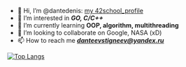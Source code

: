 - 👋 Hi, I’m @dantedenis: [my 42school_profile](https://profile.intra.42.fr/users/bstrong)
- 👀 I’m interested in ***GO, C/C++***
- 🌱 I’m currently learning **OOP, algorithm, multithreading**
- 💞️ I’m looking to collaborate on Google, NASA (xD)
- 📫 How to reach me ***danteevstigneev@yandex.ru***

<!---
dantedenis/dantedenis is a ✨ special ✨ repository because its `README.md` (this file) appears on your GitHub profile.
You can click the Preview link to take a look at your changes.
--->


[![Top Langs](https://github-readme-stats.vercel.app/api/top-langs/?username=dantedenis&layout=compact)](https://github.com/anuraghazra/github-readme-stats)
